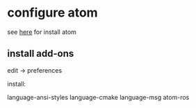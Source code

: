 # configure atom
see [here](https://flight-manual.atom.io/getting-started/sections/installing-atom/) for install atom

## install add-ons

edit -> preferences

install:

language-ansi-styles
language-cmake
language-msg
atom-ros
